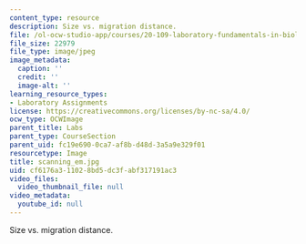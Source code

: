 ```yaml
---
content_type: resource
description: Size vs. migration distance.
file: /ol-ocw-studio-app/courses/20-109-laboratory-fundamentals-in-biological-engineering-fall-2007/cf6176a311028bd5dc3fabf317191ac3_scanning_em.jpg
file_size: 22979
file_type: image/jpeg
image_metadata:
  caption: ''
  credit: ''
  image-alt: ''
learning_resource_types:
- Laboratory Assignments
license: https://creativecommons.org/licenses/by-nc-sa/4.0/
ocw_type: OCWImage
parent_title: Labs
parent_type: CourseSection
parent_uid: fc19e690-0ca7-af8b-d48d-3a5a9e329f01
resourcetype: Image
title: scanning_em.jpg
uid: cf6176a3-1102-8bd5-dc3f-abf317191ac3
video_files:
  video_thumbnail_file: null
video_metadata:
  youtube_id: null
---
```

Size vs. migration distance.